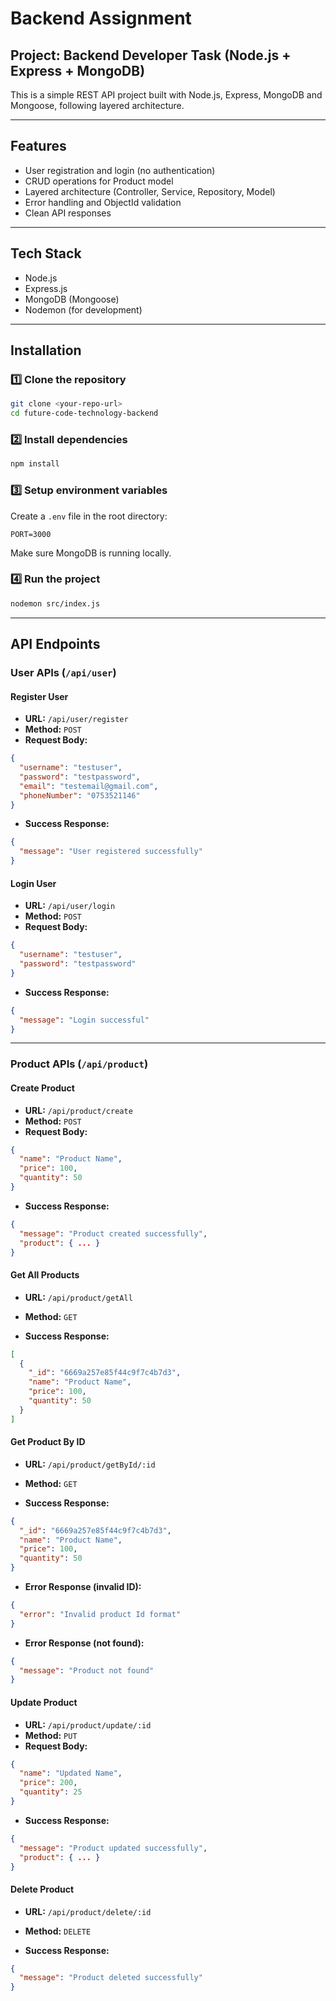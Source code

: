 # Backend Assignment

## Project: Backend Developer Task (Node.js + Express + MongoDB)

This is a simple REST API project built with Node.js, Express, MongoDB and Mongoose, following layered architecture.

---

## Features

- User registration and login (no authentication)
- CRUD operations for Product model
- Layered architecture (Controller, Service, Repository, Model)
- Error handling and ObjectId validation
- Clean API responses

---

## Tech Stack

- Node.js
- Express.js
- MongoDB (Mongoose)
- Nodemon (for development)

---

## Installation

### 1️⃣ Clone the repository

```bash
git clone <your-repo-url>
cd future-code-technology-backend
```

### 2️⃣ Install dependencies

```bash
npm install
```

### 3️⃣ Setup environment variables

Create a `.env` file in the root directory:

```env
PORT=3000
```

Make sure MongoDB is running locally.

### 4️⃣ Run the project

```bash
nodemon src/index.js
```

---

## API Endpoints

### User APIs (`/api/user`)

#### Register User

- **URL:** `/api/user/register`
- **Method:** `POST`
- **Request Body:**

```json
{
  "username": "testuser",
  "password": "testpassword",
  "email": "testemail@gmail.com", 
  "phoneNumber": "0753521146"
}
```

- **Success Response:**

```json
{
  "message": "User registered successfully"
}
```

#### Login User

- **URL:** `/api/user/login`
- **Method:** `POST`
- **Request Body:**

```json
{
  "username": "testuser",
  "password": "testpassword"
}
```

- **Success Response:**

```json
{
  "message": "Login successful"
}
```

---

### Product APIs (`/api/product`)

#### Create Product

- **URL:** `/api/product/create`
- **Method:** `POST`
- **Request Body:**

```json
{
  "name": "Product Name",
  "price": 100,
  "quantity": 50
}
```

- **Success Response:**

```json
{
  "message": "Product created successfully",
  "product": { ... }
}
```

#### Get All Products

- **URL:** `/api/product/getAll`
- **Method:** `GET`

- **Success Response:**

```json
[
  {
    "_id": "6669a257e85f44c9f7c4b7d3",
    "name": "Product Name",
    "price": 100,
    "quantity": 50
  }
]
```

#### Get Product By ID

- **URL:** `/api/product/getById/:id`
- **Method:** `GET`

- **Success Response:**

```json
{
  "_id": "6669a257e85f44c9f7c4b7d3",
  "name": "Product Name",
  "price": 100,
  "quantity": 50
}
```

- **Error Response (invalid ID):**

```json
{
  "error": "Invalid product Id format"
}
```

- **Error Response (not found):**

```json
{
  "message": "Product not found"
}
```

#### Update Product

- **URL:** `/api/product/update/:id`
- **Method:** `PUT`
- **Request Body:**

```json
{
  "name": "Updated Name",
  "price": 200,
  "quantity": 25
}
```

- **Success Response:**

```json
{
  "message": "Product updated successfully",
  "product": { ... }
}
```

#### Delete Product

- **URL:** `/api/product/delete/:id`
- **Method:** `DELETE`

- **Success Response:**

```json
{
  "message": "Product deleted successfully"
}

